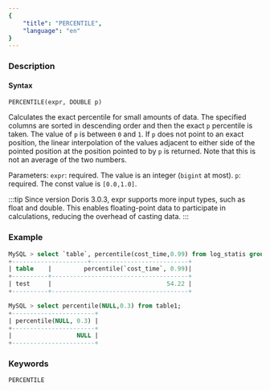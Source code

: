 ```yaml
---
{
    "title": "PERCENTILE",
    "language": "en"
}
---
```


<!-- 
Licensed to the Apache Software Foundation (ASF) under one
or more contributor license agreements.  See the NOTICE file
distributed with this work for additional information
regarding copyright ownership.  The ASF licenses this file
to you under the Apache License, Version 2.0 (the
"License"); you may not use this file except in compliance
with the License.  You may obtain a copy of the License at

  http://www.apache.org/licenses/LICENSE-2.0

Unless required by applicable law or agreed to in writing,
software distributed under the License is distributed on an
"AS IS" BASIS, WITHOUT WARRANTIES OR CONDITIONS OF ANY
KIND, either express or implied.  See the License for the
specific language governing permissions and limitations
under the License.
-->

### Description
#### Syntax

`PERCENTILE(expr, DOUBLE p)`

Calculates the exact percentile for small amounts of data. The specified columns are sorted in descending order and then the exact `p` percentile is taken. The value of `p` is between `0` and `1`.
If `p` does not point to an exact position, the linear interpolation of the values adjacent to either side of the pointed position at the position pointed to by `p` is returned. Note that this is not an average of the two numbers.

Parameters:
`expr`: required. The value is an integer (`bigint` at most).
`p`: required. The const value is `[0.0,1.0]`.

:::tip
Since version Doris 3.0.3, expr supports more input types, such as float and double. This enables floating-point data to participate in calculations, reducing the overhead of casting data.
:::

### Example

```sql
MySQL > select `table`, percentile(cost_time,0.99) from log_statis group by `table`;
+---------------------+---------------------------+
| table    |         percentile(`cost_time`, 0.99)|
+----------+--------------------------------------+
| test     |                                54.22 |
+----------+--------------------------------------+

MySQL > select percentile(NULL,0.3) from table1;
+-----------------------+
| percentile(NULL, 0.3) |
+-----------------------+
|                  NULL |
+-----------------------+
```

### Keywords
    PERCENTILE
